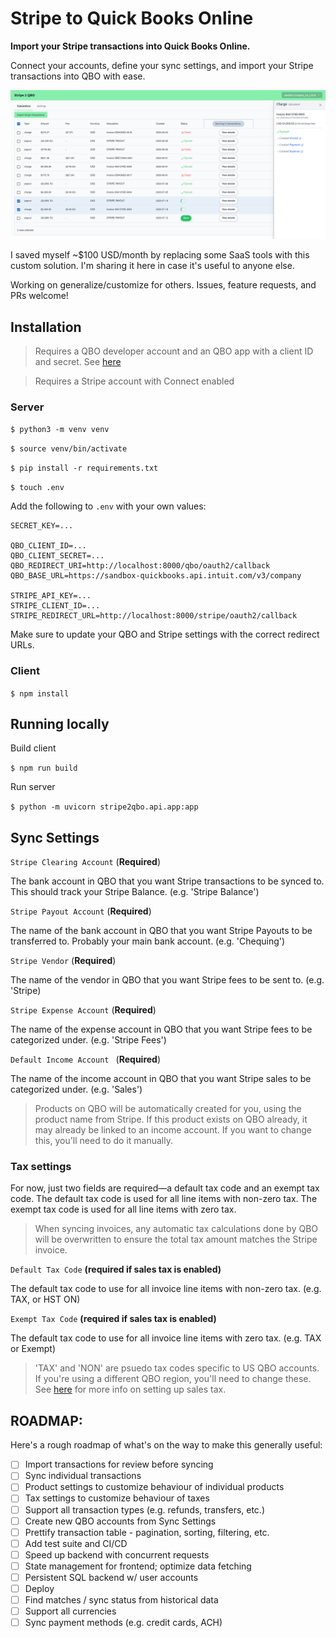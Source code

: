 # Stripe to Quick Books Online

**Import your Stripe transactions into Quick Books Online.**

Connect your accounts, define your sync settings, and import your Stripe transactions into QBO with ease.

![screenshot](screenshot.png)

I saved myself ~$100 USD/month by replacing some SaaS tools with this custom solution. I'm sharing it here in case it's useful to anyone else.

Working on generalize/customize for others. Issues, feature requests, and PRs welcome!

## Installation

> Requires a QBO developer account and an QBO app with a client ID and secret. See [here](https://developer.intuit.com/app/developer/qbo/docs/develop/authentication-and-authorization/oauth-2.0)

> Requires a Stripe account with Connect enabled

### Server

`$ python3 -m venv venv`

`$ source venv/bin/activate`

`$ pip install -r requirements.txt`

`$ touch .env`

Add the following to `.env` with your own values:

```
SECRET_KEY=...

QBO_CLIENT_ID=...
QBO_CLIENT_SECRET=...
QBO_REDIRECT_URI=http://localhost:8000/qbo/oauth2/callback
QBO_BASE_URL=https://sandbox-quickbooks.api.intuit.com/v3/company

STRIPE_API_KEY=...
STRIPE_CLIENT_ID=...
STRIPE_REDIRECT_URL=http://localhost:8000/stripe/oauth2/callback
```

Make sure to update your QBO and Stripe settings with the correct redirect URLs.

### Client

`$ npm install`

## Running locally

Build client

`$ npm run build`

Run server

`$ python -m uvicorn stripe2qbo.api.app:app`

## Sync Settings

`Stripe Clearing Account` (**Required**)

The bank account in QBO that you want Stripe transactions to be synced to. This should track your Stripe Balance. (e.g. 'Stripe Balance')

`Stripe Payout Account` (**Required**)

The name of the bank account in QBO that you want Stripe Payouts to be transferred to. Probably your main bank account. (e.g. 'Chequing')

`Stripe Vendor` (**Required**)

The name of the vendor in QBO that you want Stripe fees to be sent to. (e.g. 'Stripe\)

`Stripe Expense Account` (**Required**)

The name of the expense account in QBO that you want Stripe fees to be categorized under. (e.g. 'Stripe Fees')

`Default Income Account ` (**Required**)

The name of the income account in QBO that you want Stripe sales to be categorized under. (e.g. 'Sales')

> Products on QBO will be automatically created for you, using the product name from Stripe. If this product exists on QBO already, it may already be linked to an income account. If you want to change this, you'll need to do it manually.

### Tax settings

For now, just two fields are required—a default tax code and an exempt tax code. The default tax code is used for all line items with non-zero tax. The exempt tax code is used for all line items with zero tax.

> When syncing invoices, any automatic tax calculations done by QBO will be overwritten to ensure the total tax amount matches the Stripe invoice.

`Default Tax Code` **(required if sales tax is enabled)**

The default tax code to use for all invoice line items with non-zero tax. (e.g. TAX, or HST ON)

`Exempt Tax Code` **(required if sales tax is enabled)**

The default tax code to use for all invoice line items with zero tax. (e.g. TAX or Exempt)

> 'TAX' and 'NON' are psuedo tax codes specific to US QBO accounts. If you're using a different QBO region, you'll need to change these. See [here](https://developer.intuit.com/app/developer/qbo/docs/develop/tutorials/transaction-tax-detail-entity-fields) for more info on setting up sales tax.

## ROADMAP:

Here's a rough roadmap of what's on the way to make this generally useful:

- [ ] Import transactions for review before syncing
- [ ] Sync individual transactions
- [ ] Product settings to customize behaviour of individual products
- [ ] Tax settings to customize behaviour of taxes
- [ ] Support all transaction types (e.g. refunds, transfers, etc.)
- [ ] Create new QBO accounts from Sync Settings
- [ ] Prettify transaction table - pagination, sorting, filtering, etc.
- [ ] Add test suite and CI/CD
- [ ] Speed up backend with concurrent requests
- [ ] State management for frontend; optimize data fetching
- [ ] Persistent SQL backend w/ user accounts
- [ ] Deploy
- [ ] Find matches / sync status from historical data
- [ ] Support all currencies
- [ ] Sync payment methods (e.g. credit cards, ACH)

